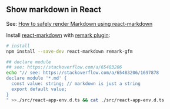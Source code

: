 
## Show markdown in React 

See: [How to safely render Markdown using react-markdown](https://blog.logrocket.com/how-to-safely-render-markdown-using-react-markdown/)

Install [react-markdown](https://github.com/remarkjs/react-markdown) with [remark plugin](https://github.com/remarkjs/remark-gfm):

```bash
# install
npm install --save-dev react-markdown remark-gfm

## declare module 
## see: https://stackoverflow.com/a/65483206
echo "// see: https://stackoverflow.com/a/65483206/1697878
declare module '*.md' {
  const value: string; // markdown is just a string
  export default value;
}
" >>./src/react-app-env.d.ts && cat ./src/react-app-env.d.ts 
```







